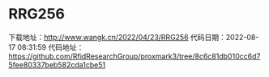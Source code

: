 # RRG256
下载地址：http://www.wangk.cn/2022/04/23/RRG256
代码日期：2022-08-17 08:31:59
代码地址：https://github.com/RfidResearchGroup/proxmark3/tree/8c6c81db010cc6d75fee80337beb582cda1cbe51
